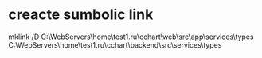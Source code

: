 # creacte sumbolic link #
mklink /D C:\WebServers\home\test1.ru\cchart\web\src\app\services\types C:\WebServers\home\test1.ru\cchart\backend\src\services\types

